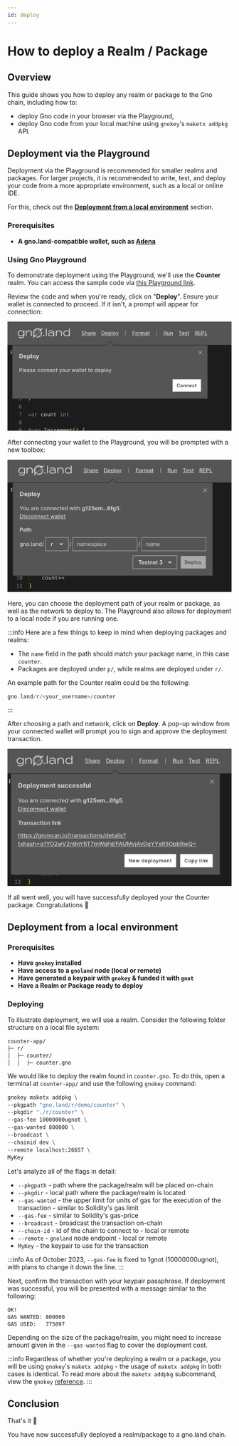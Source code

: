 ```yaml
---
id: deploy
---
```


# How to deploy a Realm / Package

## Overview

This guide shows you how to deploy any realm or package to the Gno chain,
including how to:
- deploy Gno code in your browser via the Playground, 
- deploy Gno code from your local machine using `gnokey`'s `maketx addpkg` API.

## Deployment via the Playground

Deployment via the Playground is recommended for smaller realms and packages.
For larger projects, it is recommended to write, test, and deploy your code from
a more appropriate environment, such as a local or online IDE.

For this, check out the [**Deployment from a local environment**](#deployment-from-a-local-environment) section.

### Prerequisites

- **A gno.land-compatible wallet, such as [Adena](https://adena.app)**

### Using Gno Playground

To demonstrate deployment using the Playground, we'll use the **Counter** realm.
You can access the sample code via
[this Playground link](https://play.gno.land/p/iUWTha99D1J).

Review the code and when you're ready, click on "**Deploy**".
Ensure your wallet is connected to proceed. If it isn't, a prompt will appear for connection:

![DeployConnect](../assets/how-to-guides/deploy/deploy_connect.png)

After connecting your wallet to the Playground, you will be prompted with a 
new toolbox:

![DeployDefault](../assets/how-to-guides/deploy/deploy_default.png)

Here, you can choose the deployment path of your realm or package, as well as the network
to deploy to. The Playground also allows for deployment to a local node
if you are running one.

:::info
Here are a few things to keep in mind when deploying packages and realms:
- The `name` field in the path should match your package name, in this case `counter`.
- Packages are deployed under `p/`, while realms are deployed under `r/`.

An example path for the Counter realm could be the following: 
```go
gno.land/r/<your_username>/counter
```
:::

After choosing a path and network, click on **Deploy**. A pop-up window
from your connected wallet will prompt you to sign and approve the deployment transaction.

![DeployDefault](../assets/how-to-guides/deploy/deploy_success.png)

If all went well, you will have successfully deployed your the Counter package.
Congratulations 🎉

## Deployment from a local environment

### Prerequisites

- **Have `gnokey` installed**
- **Have access to a `gnoland` node (local or remote)**
- **Have generated a keypair with `gnokey` & funded it with `gnot`**
- **Have a Realm or Package ready to deploy**

### Deploying

To illustrate deployment, we will use a realm. Consider the following folder
structure on a local file system:

```
counter-app/
├─ r/
│  ├─ counter/
│  │  ├─ counter.gno
```

We would like to deploy the realm found in `counter.gno`. To do this, open a
terminal at `counter-app/` and use the following `gnokey` command:

```bash
gnokey maketx addpkg \
--pkgpath "gno.land/r/demo/counter" \
--pkgdir "./r/counter" \
--gas-fee 10000000ugnot \
--gas-wanted 800000 \
--broadcast \
--chainid dev \
--remote localhost:26657 \
MyKey
```

Let's analyze all of the flags in detail:
- `--pkgpath` - path where the package/realm will be placed on-chain
- `--pkgdir` - local path where the package/realm is located
- `--gas-wanted` - the upper limit for units of gas for the execution of the 
transaction - similar to Solidity's gas limit
- `--gas-fee` - similar to Solidity's gas-price
- `--broadcast` - broadcast the transaction on-chain
- `--chain-id` - id of the chain to connect to - local or remote
- `--remote` - `gnoland` node endpoint - local or remote
- `MyKey` - the keypair to use for the transaction

:::info
As of October 2023, `--gas-fee` is fixed to 1gnot (10000000ugnot), with plans 
to change it down the line.
:::

Next, confirm the transaction with your keypair passphrase. If deployment was 
successful, you will be presented with a message similar to the following:

```
OK!
GAS WANTED: 800000
GAS USED:   775097
```
Depending on the size of the package/realm, you might need to increase amount 
given in the `--gas-wanted` flag to cover the deployment cost.

:::info
Regardless of whether you're deploying a realm or a package, you will be using 
`gnokey`'s `maketx addpkg` - the usage of `maketx addpkg` in both cases is identical.
To read more about the `maketx addpkg`
subcommand, view the `gnokey` [reference](../gno-tooling/cli/gnokey/gnokey.mdokey.md#addpkg).
:::


## Conclusion

That's it 🎉

You have now successfully deployed a realm/package to a gno.land chain. 

